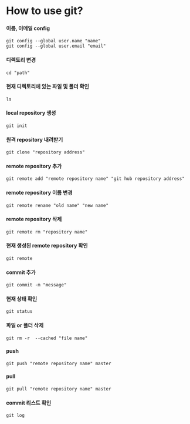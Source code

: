 # How to use git?

#### 이름, 이메일 config
```
git config --global user.name "name"
git config --global user.email "email"
```

#### 디렉토리 변경
```
cd "path"
```

#### 현재 디렉토리에 있는 파일 및 폴더 확인
```
ls
```

#### local repository 생성
```
git init
```

#### 원격 repository 내려받기
```
git clone "repository address"
```

#### remote repository 추가
```
git remote add "remote repository name" "git hub repository address"
```

#### remote repository 이름 변경
```
git remote rename "old name" "new name"
```

#### remote repository 삭제
```
git remote rm "repository name"
```

#### 현재 생성된 remote repository 확인
```
git remote
```

#### commit 추가
```
git commit -m "message"
```

#### 현재 상태 확인
```
git status
```

#### 파일 or 폴더 삭제
```
git rm -r  --cached "file name"
```
#### push
```
git push "remote repository name" master
```

#### pull
```
git pull "remote repository name" master
```

#### commit 리스트 확인
```
git log
```
